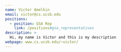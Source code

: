 ```yaml
---
name: Victor Amelkin
email: victor@cs.ucsb.edu
positions:
  - position: GSA Rep
    link: /positions#gsa_representatives
description: >
  Hi, my name is Victor and this is my description
webpage: www.cs.ucsb.edu/~victor/
---
```


